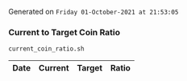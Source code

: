 Generated on `Friday 01-October-2021 at 21:53:05`

### Current to Target Coin Ratio
`current_coin_ratio.sh`

Date|Current|Target|Ratio
---|---|---|---
